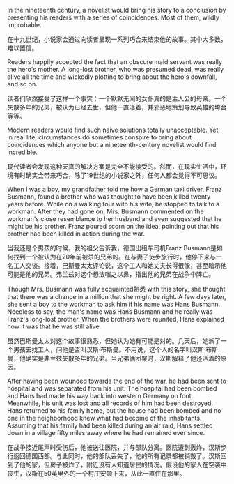 <p>In the nineteenth century, a novelist would bring his story to a conclusion by presenting his readers with a series of coincidences. Most of them, wildly improbable.</p>
<p>在十九世纪，小说家会通过向读者呈现一系列巧合来结束他的故事。其中大多数，难以置信。</p>
<p>Readers happily accepted the fact that an obscure maid servant was really the hero's mother. A long-lost brother, who was presumed dead, was really alive all the time and wickedly plotting to bring about the hero's downfall, and so on.</p>
<p>读者们欣然接受了这样一个事实：一个默默无闻的女仆真的是主人公的母亲。一个失散多年的兄弟，被认为已经去世，但他一直活着，并邪恶地策划导致英雄的垮台等等。</p>
<p>Modern readers would find such naive solutions totally unacceptable. Yet, in real life, circumstances do sometimes conspire to bring about coincidences which anyone but a nineteenth-century novelist would find incredible.</p>
<p>现代读者会发现这种天真的解决方案是完全不能接受的。然而，在现实生活中，环境有时确实会带来巧合，除了19世纪的小说家之外，任何人都会觉得不可思议。</p>
<p>When I was a boy, my grandfather told me how a German taxi driver, Franz Busmann, found a brother who was thought to have been killed twenty years before. While on a walking tour with his wife, he stopped to talk to a workman. After they had gone on, Mrs. Busmann commented on the workman's close resemblance to her husband and even suggested that he might be his brother. Franz poured scorn on the idea, pointing out that his brother had been killed in action during the war.</p>
<p>当我还是个男孩的时候，我的祖父告诉我，德国出租车司机Franz Busmann是如何找到一个被认为在20年前被杀的兄弟的。在与妻子徒步旅行时，他停下来与一名工人交谈。接着，巴斯曼太太评论说，这个工人和她丈夫长得很像，甚至暗示他可能是他的兄弟。弗兰兹对这个想法嗤之以鼻，指出他的兄弟在战争中阵亡。</p>
<p>Though Mrs. Busmann was fully <span class="origin-text">acquainted<span class="translated-text">熟悉</span></span> with this story, she thought that there was a chance in a million that she might be right. A few days later, she sent a boy to the workman to ask him if his name was Hans Busmann. Needless to say, the man's name was Hans Busmann and he really was Franz's long-lost brother. When the brothers were reunited, Hans explained how it was that he was still alive.</p>
<p>虽然巴斯曼太太对这个故事很熟悉，但她认为她有可能是对的。几天后，她派了一个男孩去找工人，问他是否叫汉斯·布斯曼。不用说，这个人的名字叫汉斯·布斯曼，他确实是弗兰兹失散多年的兄弟。当兄弟俩团聚时，汉斯解释了他还活着的原因。</p>
<p>After having been wounded towards the end of the war, he had been sent to hospital and was separated from his unit. The hospital had been bombed and Hans had made his way back into western Germany on foot. Meanwhile, his unit was lost and all records of him had been destroyed. Hans returned to his family home, but the house had been bombed and no one in the neighborhood knew what had become of the inhabitants. Assuming that his family had been killed during an air raid, Hans settled down in a village fifty miles away where he had remained ever since.</p>
<p>在战争接近尾声时受伤后，他被送往医院，并与部队分离。医院遭到轰炸，汉斯步行返回德国西部。与此同时，他的部队丢失了，他的所有记录都被销毁了。汉斯回到了他的家，但房子被炸了，附近没有人知道居民的情况。假设他的家人在空袭中丧生，汉斯在50英里外的一个村庄安顿下来，从此一直住在那里。</p>
